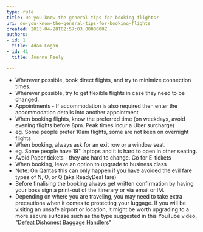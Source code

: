 ```yaml
---
type: rule
title: Do you know the general tips for booking flights?
uri: do-you-know-the-general-tips-for-booking-flights
created: 2015-04-28T02:57:03.0000000Z
authors:
- id: 1
  title: Adam Cogan
- id: 41
  title: Joanna Feely

---
```


 
- ​​Wherever possible, book direct flights, and try to minimize connection times.
- Wherever possible, try to get flexible flights in case they need to be changed.
- Appointments - If accommodation is also required then enter the accommodation details into another appointment
- When booking flights, know the preferred time (on weekdays, avoid evening flights before 8pm. Peak times incur a Uber surcharge)
- eg. Some people prefer 10am flights, some are not keen on overnight flights
- When booking, always ask for an exit row or a window seat.
- eg. Some people have 19" laptops and it is hard to open in other seating.
- Avoid Paper tickets - they are hard to change. Go for E-tickets
- When booking, leave an option to upgrade to business class
- Note: On Qantas this can only happen if you have avoided the evil fare types of N, O, or Q (aka ReadyDeal fare)
- Before finalising the booking always get written confirmation by having your​ boss sign a print-out of the itinerary or via email or IM.
- Depending on where you are traveling, you may need to take extra precautions when it comes to protecting your luggage. If you will be visiting an unsafe airport or location, it might be worth upgrading to a more secure suitcase such as the type suggested in this YouTube video, "[Defeat Dishonest Baggage Handlers](https&#58;//www.youtube.com/watch?v=tbpKhHwwtiY&amp;feature=share)"

 
